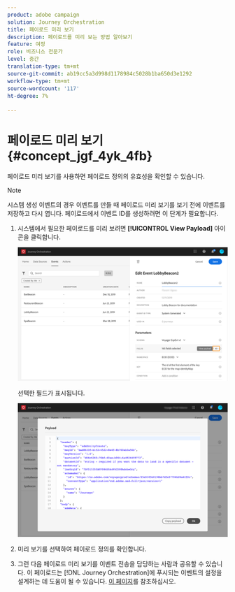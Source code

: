 ```yaml
---
product: adobe campaign
solution: Journey Orchestration
title: 페이로드 미리 보기
description: 페이로드를 미리 보는 방법 알아보기
feature: 여정
role: 비즈니스 전문가
level: 중간
translation-type: tm+mt
source-git-commit: ab19cc5a3d998d1178984c5028b1ba650d3e1292
workflow-type: tm+mt
source-wordcount: '117'
ht-degree: 7%

---
```




# 페이로드 미리 보기 {#concept_jgf_4yk_4fb}

페이로드 미리 보기를 사용하면 페이로드 정의의 유효성을 확인할 수 있습니다.

>[!NOTE]
>
>시스템 생성 이벤트의 경우 이벤트를 만들 때 페이로드 미리 보기를 보기 전에 이벤트를 저장하고 다시 엽니다. 페이로드에서 이벤트 ID를 생성하려면 이 단계가 필요합니다.

1. 시스템에서 필요한 페이로드를 미리 보려면 **[!UICONTROL View Payload]** 아이콘을 클릭합니다.

   ![](../assets/journey13.png)

   선택한 필드가 표시됩니다.

   ![](../assets/journey14.png)

1. 미리 보기를 선택하여 페이로드 정의를 확인합니다.

1. 그런 다음 페이로드 미리 보기를 이벤트 전송을 담당하는 사람과 공유할 수 있습니다. 이 페이로드는 [!DNL Journey Orchestration]에 푸시되는 이벤트의 설정을 설계하는 데 도움이 될 수 있습니다. [이 페이지](../event/additional-steps-to-send-events-to-journey-orchestration.md)를 참조하십시오.
